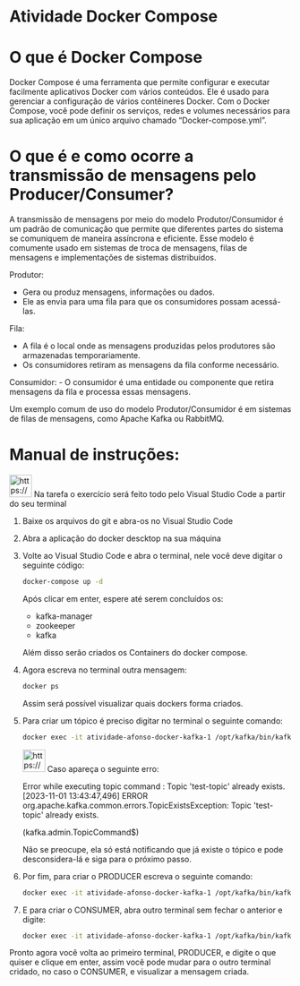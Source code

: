 # Atividade Docker Compose

# O que é Docker Compose

Docker Compose é uma ferramenta que permite configurar e executar facilmente aplicativos Docker com vários conteúdos. Ele é usado para gerenciar a configuração de vários contêineres Docker. Com o Docker Compose, você pode definir os serviços, redes e volumes necessários para sua aplicação em um único arquivo chamado “Docker-compose.yml”.

# O que é e como ocorre a transmissão de mensagens pelo Producer/Consumer?

A transmissão de mensagens por meio do modelo Produtor/Consumidor é um padrão de comunicação que permite que diferentes partes do sistema se comuniquem de maneira assíncrona e eficiente. Esse modelo é comumente usado em sistemas de troca de mensagens, filas de mensagens e implementações de sistemas distribuídos. 

Produtor:

- Gera ou produz mensagens, informações ou dados.
- Ele as envia para uma fila para que os consumidores possam acessá-las.

Fila:

- A fila é o local onde as mensagens produzidas pelos produtores são armazenadas temporariamente.
- Os consumidores retiram as mensagens da fila conforme necessário.

Consumidor:
    - O consumidor é uma entidade ou componente que retira mensagens da fila e processa essas mensagens.

Um exemplo comum de uso do modelo Produtor/Consumidor é em sistemas de filas de mensagens, como Apache Kafka ou RabbitMQ.

# Manual de instruções:

<aside>
<img src="https://www.notion.so/icons/notification_gray.svg" alt="https://www.notion.so/icons/notification_gray.svg" width="40px" /> Na tarefa o exercício será feito todo pelo Visual Studio Code a partir do seu terminal

</aside>

1. Baixe os arquivos do git e abra-os no Visual Studio Code
2. Abra a aplicação do docker descktop na sua máquina
3. Volte ao Visual Studio Code e abra o terminal, nele você deve digitar o seguinte código:
    
    ```bash
    docker-compose up -d
    ```
    
    Após clicar em enter, espere até serem concluídos os:
    
    - kafka-manager
    - zookeeper
    - kafka
    
    Além disso serão criados os Containers do docker compose.
    
4. Agora escreva no terminal outra mensagem:
    
    ```bash
    docker ps
    ```
    
    Assim será possível visualizar quais dockers forma criados.
    
5. Para criar um tópico é preciso digitar no terminal o seguinte comando:
    
    ```bash
    docker exec -it atividade-afonso-docker-kafka-1 /opt/kafka/bin/kafka-topics.sh --create --topic test-topic --bootstrap-server localhost:9092 --partitions 1 --replication-factor 1
    ```
    
    <aside>
    <img src="https://www.notion.so/icons/question-mark_gray.svg" alt="https://www.notion.so/icons/question-mark_gray.svg" width="40px" /> Caso apareça o seguinte erro:
    
    Error while executing topic command : Topic 'test-topic' already exists.
    [2023-11-01 13:43:47,496] ERROR org.apache.kafka.common.errors.TopicExistsException: Topic 'test-topic' already exists.
    
    (kafka.admin.TopicCommand$)
    
    Não se preocupe, ela só está notificando que já existe o tópico e pode desconsidera-lá e siga para o próximo passo.
    
    </aside>
    
6. Por fim, para criar o PRODUCER escreva o seguinte comando:
    
    ```bash
    docker exec -it atividade-afonso-docker-kafka-1 /opt/kafka/bin/kafka-console-producer.sh --topic test-topic --bootstrap-server localhost:9092
    ```
    
7. E para criar o CONSUMER, abra outro terminal sem fechar o anterior e digite:
    
    ```bash
    docker exec -it atividade-afonso-docker-kafka-1 /opt/kafka/bin/kafka-console-consumer.sh --topic test-topic --bootstrap-server localhost:9092
    ```
    

Pronto agora você volta ao primeiro terminal, PRODUCER, e digite o que quiser e clique em enter, assim você pode mudar para o outro terminal cridado, no caso o CONSUMER, e visualizar a mensagem criada.

